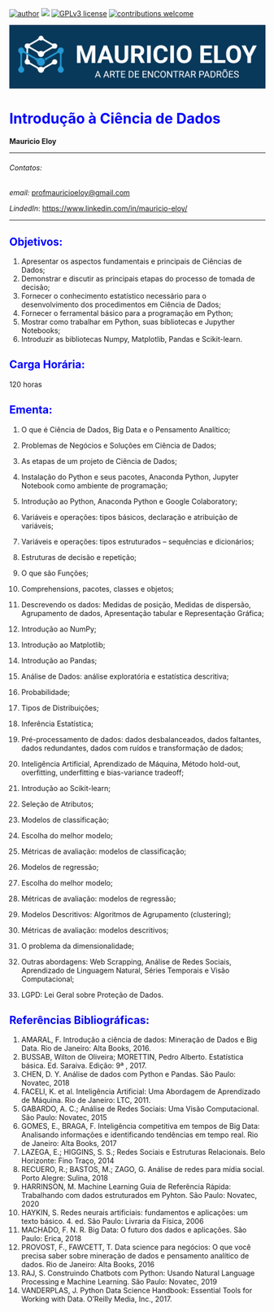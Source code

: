 [![author](https://img.shields.io/badge/author-MauricioEloy-red.svg)](https://www.linkedin.com/in/mauricio-eloy) [![](https://img.shields.io/badge/python-3.7+-blue.svg)](https://www.python.org/downloads/release/python-365/) [![GPLv3 license](https://img.shields.io/badge/License-GPLv3-blue.svg)](http://perso.crans.org/besson/LICENSE.html) [![contributions welcome](https://img.shields.io/badge/contributions-welcome-brightgreen.svg?style=flat)](https://github.com/MauricioEloy/Portifolio/issues)

<p align="center">
<img src="imagens/LOGO_2.png" >
</p>

# <span style="color:blue"> Introdução à Ciência de Dados </span>

**Mauricio Eloy**<br>

---
###### Contatos:
*email:* profmauricioeloy@gmail.com

*LindedIn*: https://www.linkedin.com/in/mauricio-eloy/

---
## <span style="color:blue">Objetivos:</span>

1. Apresentar os aspectos fundamentais e principais de Ciências de Dados;
2. Demonstrar e discutir as principais etapas do processo de tomada de decisão;
3. Fornecer o conhecimento estatístico necessário para o desenvolvimento dos procedimentos em Ciência de Dados;
4. Fornecer o ferramental básico para a programação em Python;
5. Mostrar como trabalhar em Python, suas bibliotecas e Jupyther Notebooks;
6. Introduzir as bibliotecas Numpy, Matplotlib, Pandas e Scikit-learn.

## <span style="color:blue">Carga Horária:</span>
120 horas

## <span style="color:blue">Ementa:</span>

1. O que é Ciência de Dados, Big Data e o Pensamento Analítico;
2. Problemas de Negócios e Soluções em Ciência de Dados;
3. As etapas de um projeto de Ciência de Dados;
4. Instalação do Python e seus pacotes, Anaconda Python, Jupyter Notebook como ambiente de programação;
5. Introdução ao Python, Anaconda Python e Google Colaboratory;
6. Variáveis e operações: tipos básicos, declaração e atribuição de variáveis;
7. Variáveis e operações: tipos estruturados – sequências e dicionários;
8. Estruturas de decisão e repetição; 
9. O que são Funções;
10. Comprehensions, pacotes, classes e objetos;
    
11. Descrevendo os dados: Medidas de posição, Medidas de dispersão, Agrupamento de dados, Apresentação tabular e Representação Gráfica;
12. Introdução ao NumPy;
13. Introdução ao Matplotlib; 
14. Introdução ao Pandas;
15. Análise de Dados: análise exploratória e estatística descritiva;
16. Probabilidade;
17. Tipos de Distribuições;
18. Inferência Estatística;
19. Pré-processamento de dados: dados desbalanceados, dados faltantes, dados redundantes, dados com ruídos e transformação de dados;
20. Inteligência Artificial, Aprendizado de Máquina, Método hold-out, overfitting, underfitting e bias-variance tradeoff;
21. Introdução ao  Scikit-learn;
22. Seleção de Atributos;
23. Modelos de classificação;
24. Escolha do melhor modelo;
25. Métricas de avaliação: modelos  de classificação;
26. Modelos de regressão;
27. Escolha do melhor modelo;
28. Métricas de avaliação: modelos de regressão;
29. Modelos Descritivos: Algoritmos de Agrupamento (clustering);
30. Métricas de avaliação: modelos descritivos;
31. O problema da dimensionalidade;
32. Outras abordagens: Web Scrapping, Análise de Redes Sociais,  Aprendizado de Linguagem Natural, Séries Temporais e Visão Computacional;
33. LGPD: Lei Geral sobre Proteção de Dados.

## <span style="color:blue">Referências Bibliográficas:</span>

1. AMARAL, F. Introdução a ciência de dados: Mineração de Dados e Big Data. Rio de Janeiro: Alta Books, 2016.
2. BUSSAB, Wilton de Oliveira; MORETTIN, Pedro Alberto. Estatística básica. Ed. Saraiva. Edição: 9ª , 2017.
3. CHEN, D. Y. Análise de dados com Python e Pandas. São Paulo: Novatec, 2018
4. FACELI, K. et al. Inteligência Artificial: Uma Abordagem de Aprendizado de Máquina. Rio de Janeiro: LTC, 2011.
5. GABARDO, A. C.; Análise de Redes Sociais: Uma Visão Computacional. São Paulo: Novatec, 2015
6. GOMES, E., BRAGA, F. Inteligência competitiva em tempos de Big Data: Analisando informações e identificando tendências em tempo real. Rio de Janeiro: Alta Books, 2017
7. LAZEGA, E.; HIGGINS, S. S.; Redes Sociais e Estruturas Relacionais. Belo Horizonte: Fino Traço, 2014
8. RECUERO, R.; BASTOS, M.; ZAGO, G. Análise de redes para mídia social. Porto Alegre: Sulina, 2018
9. HARRINSON, M. Machine Learning Guia de Referência Rápida: Trabalhando com dados estruturados em Pyhton. São Paulo: Novatec, 2020
10. HAYKIN, S. Redes neurais artificiais: fundamentos e aplicações: um texto básico. 4. ed. São Paulo: Livraria da Física, 2006
11. MACHADO, F. N. R. Big Data: O futuro dos dados e aplicações. São Paulo: Erica, 2018
12. PROVOST, F., FAWCETT, T. Data science para negócios: O que você precisa saber sobre mineração de dados e pensamento analítico de dados. Rio de Janeiro: Alta Books, 2016
13. RAJ, S. Construindo Chatbots com Python: Usando Natural Language Processing e Machine Learning. São Paulo: Novatec, 2019
14. VANDERPLAS, J. Python Data Science Handbook: Essential Tools for Working with Data. O’Reilly Media, Inc., 2017.
